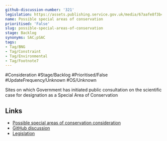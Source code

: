 ```yaml
---
github-discussion-number: '321'
legislation: https://assets.publishing.service.gov.uk/media/67aafe8f3b41f783cca46251/NPPF_December_2024.pdf
name: Possible special areas of conservation
prioritised: 'False'
slug: possible-special-areas-of-conservation
stage: Backlog
synonyms: SAC;pSAC
tags:
- Tag/BNG
- Tag/Constraint
- Tag/Environmental
- Tag/Footnote7
---
```


#Consideration #Stage/Backlog #Prioritised/False #UpdateFrequency/Unknown #OS/Unknown

Sites on which Government has initiated public consultation on the scientific case for designation as a Special Area of Conservation

## Links

* [Possible special areas of conservation consideration](https://design.planning.data.gov.uk/planning-consideration/possible-special-areas-of-conservation)
* [GitHub discussion](https://github.com/digital-land/data-standards-backlog/discussions/321)
* [Legislation](https://assets.publishing.service.gov.uk/media/67aafe8f3b41f783cca46251/NPPF_December_2024.pdf)